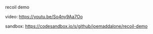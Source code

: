 recoil demo

video: https://youtu.be/So4ny9Aa7Oo

sandbox: https://codesandbox.io/s/github/joemaddalone/recoil-demo
